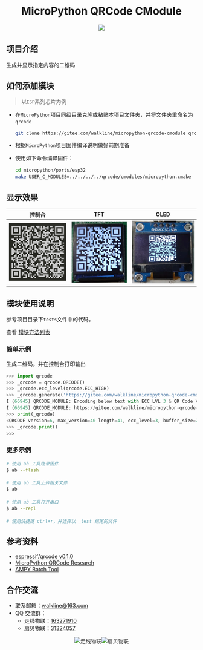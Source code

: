 <h1 align="center">MicroPython QRCode CModule</h1>

<p align="center"><img src="https://img.shields.io/badge/Licence-MIT-green.svg?style=for-the-badge" /></p>

## 项目介绍

生成并显示指定内容的二维码

## 如何添加模块

> 以`ESP`系列芯片为例

* 在`MicroPython`项目同级目录克隆或粘贴本项目文件夹，并将文件夹重命名为`qrcode`

	```bash
	git clone https://gitee.com/walkline/micropython-qrcode-cmodule qrcode
	```

* 根据`MicroPython`项目固件编译说明做好前期准备

* 使用如下命令编译固件：

	```bash
	cd micropython/ports/esp32
	make USER_C_MODULES=../../../../qrcode/cmodules/micropython.cmake
	```

## 显示效果

| 控制台 | TFT | OLED |
| :-: | :-: | :-: |
| ![](./images/console.png) | ![](./images/tft.png) | ![](./images/oled.png) |

## 模块使用说明

参考项目目录下`tests`文件中的代码。

查看 [模块方法列表](./DOCS.md)

### 简单示例

生成二维码，并在控制台打印输出

```python
>>> import qrcode
>>> _qrcode = qrcode.QRCODE()
>>> _qrcode.ecc_level(qrcode.ECC_HIGH)
>>> _qrcode.generate('https://gitee.com/walkline/micropython-qrcode-cmodule')
I (66945) QRCODE_MODULE: Encoding below text with ECC LVL 3 & QR Code Version 40
I (66945) QRCODE_MODULE: https://gitee.com/walkline/micropython-qrcode-cmodule
>>> print(_qrcode)
<QRCODE version=6, max_version=40 length=41, ecc_level=3, buffer_size=210>
>>> _qrcode.print()
>>>
```

### 更多示例

```bash
# 使用 ab 工具烧录固件
$ ab --flash

# 使用 ab 工具上传相关文件
$ ab

# 使用 ab 工具打开串口
$ ab --repl

# 使用快捷键 ctrl+r，并选择以 _test 结尾的文件
```

## 参考资料

* [espressif/qrcode v0.1.0](https://components.espressif.com/components/espressif/qrcode)
* [MicroPython QRCode Research](https://gitee.com/walkline/micropython-qrcode-research)
* [AMPY Batch Tool](https://gitee.com/walkline/a-batch-tool)

## 合作交流

* 联系邮箱：<walkline@163.com>
* QQ 交流群：
	* 走线物联：[163271910](https://jq.qq.com/?_wv=1027&k=xtPoHgwL)
	* 扇贝物联：[31324057](https://jq.qq.com/?_wv=1027&k=yp4FrpWh)

<p align="center"><img src="https://gitee.com/walkline/WeatherStation/raw/docs/images/qrcode_walkline.png" width="300px" alt="走线物联"><img src="https://gitee.com/walkline/WeatherStation/raw/docs/images/qrcode_bigiot.png" width="300px" alt="扇贝物联"></p>
